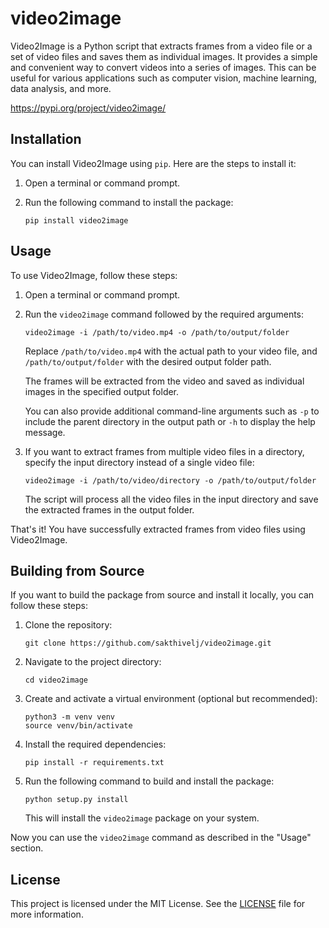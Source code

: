 # video2image
Video2Image is a Python script that extracts frames from a video file or a set of video files and saves them as individual images. It provides a simple and convenient way to convert videos into a series of images. This can be useful for various applications such as computer vision, machine learning, data analysis, and more.

https://pypi.org/project/video2image/

## Installation

You can install Video2Image using `pip`. Here are the steps to install it:

1. Open a terminal or command prompt.

2. Run the following command to install the package:
   ```
   pip install video2image
   ```

## Usage

To use Video2Image, follow these steps:

1. Open a terminal or command prompt.

2. Run the `video2image` command followed by the required arguments:

   ```
   video2image -i /path/to/video.mp4 -o /path/to/output/folder
   ```

   Replace `/path/to/video.mp4` with the actual path to your video file, and `/path/to/output/folder` with the desired output folder path.

   The frames will be extracted from the video and saved as individual images in the specified output folder.

   You can also provide additional command-line arguments such as `-p` to include the parent directory in the output path or `-h` to display the help message.

3. If you want to extract frames from multiple video files in a directory, specify the input directory instead of a single video file:

   ```
   video2image -i /path/to/video/directory -o /path/to/output/folder
   ```

   The script will process all the video files in the input directory and save the extracted frames in the output folder.

That's it! You have successfully extracted frames from video files using Video2Image.

## Building from Source

If you want to build the package from source and install it locally, you can follow these steps:

1. Clone the repository:

   ```shell
   git clone https://github.com/sakthivelj/video2image.git
   ```

2. Navigate to the project directory:

   ```shell
   cd video2image
   ```

3. Create and activate a virtual environment (optional but recommended):

   ```shell
   python3 -m venv venv
   source venv/bin/activate
   ```

4. Install the required dependencies:

   ```shell
   pip install -r requirements.txt
   ```

5. Run the following command to build and install the package:

   ```shell
   python setup.py install
   ```

   This will install the `video2image` package on your system.

Now you can use the `video2image` command as described in the "Usage" section.

## License

This project is licensed under the MIT License. See the [LICENSE](https://github.com/sakthivelj/video2image/blob/main/LICENSE) file for more information.
